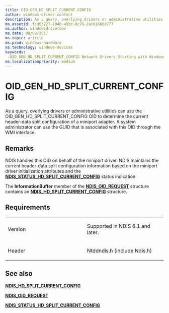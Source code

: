 ```yaml
---
title: OID_GEN_HD_SPLIT_CURRENT_CONFIG
author: windows-driver-content
description: As a query, overlying drivers or administrative utilities can use the OID_GEN_HD_SPLIT_CURRENT_CONFIG OID to determine the current header-data split configuration of a miniport adapter.
ms.assetid: fc363227-1040-45bc-8c76-2ac61606d777
ms.author: windowsdriverdev
ms.date: 08/08/2017
ms.topic: article
ms.prod: windows-hardware
ms.technology: windows-devices
keywords: 
 -OID_GEN_HD_SPLIT_CURRENT_CONFIG Network Drivers Starting with Windows Vista
ms.localizationpriority: medium
---
```


# OID\_GEN\_HD\_SPLIT\_CURRENT\_CONFIG


As a query, overlying drivers or administrative utilities can use the OID\_GEN\_HD\_SPLIT\_CURRENT\_CONFIG OID to determine the current header-data split configuration of a miniport adapter. A system administrator can use the GUID that is associated with this OID through the WMI interface.

Remarks
-------

NDIS handles this OID on behalf of the miniport driver. NDIS maintains the current header-data split configuration information based on the miniport driver initialization attributes and the [**NDIS\_STATUS\_HD\_SPLIT\_CURRENT\_CONFIG**](https://msdn.microsoft.com/library/windows/hardware/ff567370) status indication.

The **InformationBuffer** member of the [**NDIS\_OID\_REQUEST**](https://msdn.microsoft.com/library/windows/hardware/ff566710) structure contains an [**NDIS\_HD\_SPLIT\_CURRENT\_CONFIG**](https://msdn.microsoft.com/library/windows/hardware/ff565696) structure.

Requirements
------------

<table>
<colgroup>
<col width="50%" />
<col width="50%" />
</colgroup>
<tbody>
<tr class="odd">
<td><p>Version</p></td>
<td><p>Supported in NDIS 6.1 and later.</p></td>
</tr>
<tr class="even">
<td><p>Header</p></td>
<td>Ntddndis.h (include Ndis.h)</td>
</tr>
</tbody>
</table>

## See also


[**NDIS\_HD\_SPLIT\_CURRENT\_CONFIG**](https://msdn.microsoft.com/library/windows/hardware/ff565696)

[**NDIS\_OID\_REQUEST**](https://msdn.microsoft.com/library/windows/hardware/ff566710)

[**NDIS\_STATUS\_HD\_SPLIT\_CURRENT\_CONFIG**](https://msdn.microsoft.com/library/windows/hardware/ff567370)

 

 




